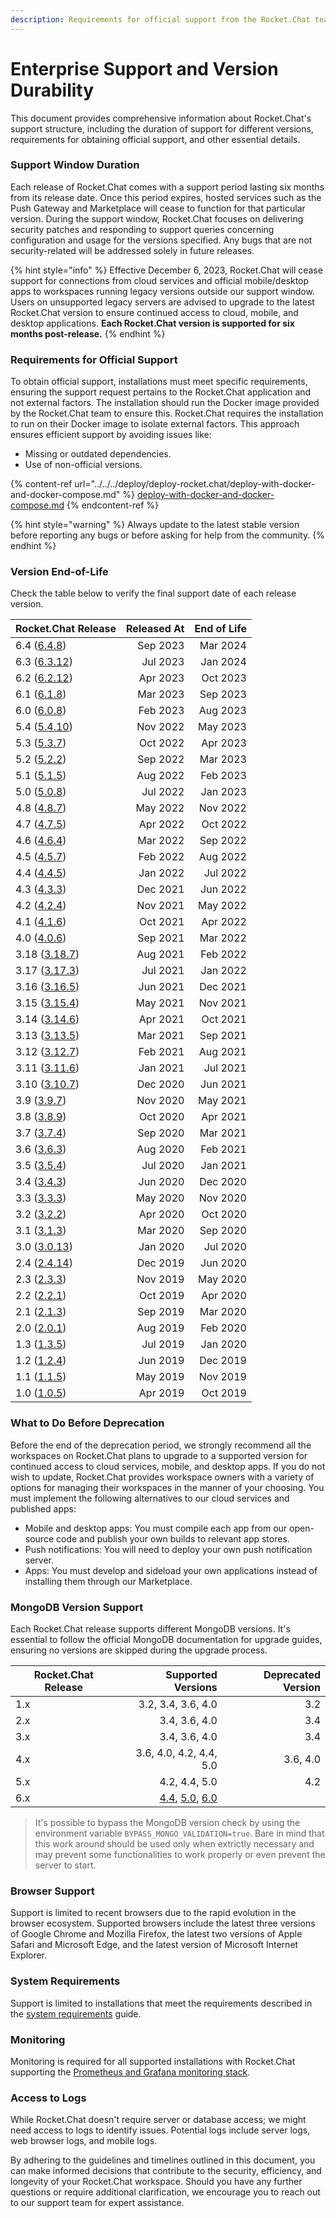 ```yaml
---
description: Requirements for official support from the Rocket.Chat team
---
```


# Enterprise Support and Version Durability

This document provides comprehensive information about Rocket.Chat's support structure, including the duration of support for different versions, requirements for obtaining official support, and other essential details.

### Support Window Duration

Each release of Rocket.Chat comes with a support period lasting six months from its release date. Once this period expires, hosted services such as the Push Gateway and Marketplace will cease to function for that particular version. During the support window, Rocket.Chat focuses on delivering security patches and responding to support queries concerning configuration and usage for the versions specified. Any bugs that are not security-related will be addressed solely in future releases.

{% hint style="info" %}
Effective December 6, 2023, Rocket.Chat will cease support for connections from cloud services and official mobile/desktop apps to workspaces running legacy versions outside our support window. Users on unsupported legacy servers are advised to upgrade to the latest Rocket.Chat version to ensure continued access to cloud, mobile, and desktop applications. **Each Rocket.Chat version is supported for six months post-release.**
{% endhint %}

### Requirements for Official Support

To obtain official support, installations must meet specific requirements, ensuring the support request pertains to the Rocket.Chat application and not external factors. The installation should run the Docker image provided by the Rocket.Chat team to ensure this. Rocket.Chat requires the installation to run on their Docker image to isolate external factors. This approach ensures efficient support by avoiding issues like:

* Missing or outdated dependencies.
* Use of non-official versions.

{% content-ref url="../../../deploy/deploy-rocket.chat/deploy-with-docker-and-docker-compose.md" %}
[deploy-with-docker-and-docker-compose.md](../../../deploy/deploy-rocket.chat/deploy-with-docker-and-docker-compose.md)
{% endcontent-ref %}

{% hint style="warning" %}
Always update to the latest stable version before reporting any bugs or before asking for help from the community.
{% endhint %}

### Version End-of-Life

Check the table below to verify the final support date of each release version.

| Rocket.Chat Release                                                            |  Released At |  End of Life |
| -------------------                                                            | -----------: | -----------: |
| 6.4 ([6.4.8](https://github.com/RocketChat/Rocket.Chat/releases/tag/6.4.8))    | Sep 2023     |     Mar 2024 |
| 6.3 ([6.3.12](https://github.com/RocketChat/Rocket.Chat/releases/tag/6.3.12))  | Jul 2023     |     Jan 2024 |
| 6.2 ([6.2.12](https://github.com/RocketChat/Rocket.Chat/releases/tag/6.2.12))  | Apr 2023     |     Oct 2023 |
| 6.1 ([6.1.8](https://github.com/RocketChat/Rocket.Chat/releases/tag/6.1.8))    | Mar 2023     |     Sep 2023 |
| 6.0 ([6.0.8](https://github.com/RocketChat/Rocket.Chat/releases/tag/6.0.8))    | Feb 2023     |     Aug 2023 |
| 5.4 ([5.4.10](https://github.com/RocketChat/Rocket.Chat/releases/tag/5.4.10))  | Nov 2022     |     May 2023 |
| 5.3 ([5.3.7](https://github.com/RocketChat/Rocket.Chat/releases/tag/5.3.7))    | Oct 2022     |     Apr 2023 |
| 5.2 ([5.2.2](https://github.com/RocketChat/Rocket.Chat/releases/tag/5.2.2))    | Sep 2022     |     Mar 2023 |
| 5.1 ([5.1.5](https://github.com/RocketChat/Rocket.Chat/releases/tag/5.1.5))    | Aug 2022     |     Feb 2023 |
| 5.0 ([5.0.8](https://github.com/RocketChat/Rocket.Chat/releases/tag/5.0.8))    | Jul 2022     |     Jan 2023 |
| 4.8 ([4.8.7](https://github.com/RocketChat/Rocket.Chat/releases/tag/4.8.7))    | May 2022     |     Nov 2022 |
| 4.7 ([4.7.5](https://github.com/RocketChat/Rocket.Chat/releases/tag/4.7.5))    | Apr 2022     |     Oct 2022 |
| 4.6 ([4.6.4](https://github.com/RocketChat/Rocket.Chat/releases/tag/4.6.4))    | Mar 2022     |     Sep 2022 |
| 4.5 ([4.5.7](https://github.com/RocketChat/Rocket.Chat/releases/tag/4.5.7))    | Feb 2022     |     Aug 2022 |
| 4.4 ([4.4.5](https://github.com/RocketChat/Rocket.Chat/releases/tag/4.4.5))    | Jan 2022     |     Jul 2022 |
| 4.3 ([4.3.3](https://github.com/RocketChat/Rocket.Chat/releases/tag/4.3.3))    | Dec 2021     |     Jun 2022 |
| 4.2 ([4.2.4](https://github.com/RocketChat/Rocket.Chat/releases/tag/4.2.4))    | Nov 2021     |     May 2022 |
| 4.1 ([4.1.6](https://github.com/RocketChat/Rocket.Chat/releases/tag/4.1.6))    | Oct 2021     |     Apr 2022 |
| 4.0 ([4.0.6](https://github.com/RocketChat/Rocket.Chat/releases/tag/4.0.6))    | Sep 2021     |     Mar 2022 |
| 3.18 ([3.18.7](https://github.com/RocketChat/Rocket.Chat/releases/tag/3.18.7)) | Aug 2021     |     Feb 2022 |
| 3.17 ([3.17.3](https://github.com/RocketChat/Rocket.Chat/releases/tag/3.17.3)) | Jul 2021     |     Jan 2022 |
| 3.16 ([3.16.5](https://github.com/RocketChat/Rocket.Chat/releases/tag/3.16.5)) | Jun 2021     |     Dec 2021 |
| 3.15 ([3.15.4](https://github.com/RocketChat/Rocket.Chat/releases/tag/3.15.4)) | May 2021     |     Nov 2021 |
| 3.14 ([3.14.6](https://github.com/RocketChat/Rocket.Chat/releases/tag/3.14.6)) | Apr 2021     |     Oct 2021 |
| 3.13 ([3.13.5](https://github.com/RocketChat/Rocket.Chat/releases/tag/3.13.5)) | Mar 2021     |     Sep 2021 |
| 3.12 ([3.12.7](https://github.com/RocketChat/Rocket.Chat/releases/tag/3.12.7)) | Feb 2021     |     Aug 2021 |
| 3.11 ([3.11.6](https://github.com/RocketChat/Rocket.Chat/releases/tag/3.11.6)) | Jan 2021     |     Jul 2021 |
| 3.10 ([3.10.7](https://github.com/RocketChat/Rocket.Chat/releases/tag/3.10.7)) | Dec 2020     |     Jun 2021 |
| 3.9 ([3.9.7](https://github.com/RocketChat/Rocket.Chat/releases/tag/3.9.7))    | Nov 2020     |     May 2021 |
| 3.8 ([3.8.9](https://github.com/RocketChat/Rocket.Chat/releases/tag/3.8.9))    | Oct 2020     |     Apr 2021 |
| 3.7 ([3.7.4](https://github.com/RocketChat/Rocket.Chat/releases/tag/3.7.4))    | Sep 2020     |     Mar 2021 |
| 3.6 ([3.6.3](https://github.com/RocketChat/Rocket.Chat/releases/tag/3.6.3))    | Aug 2020     |     Feb 2021 |
| 3.5 ([3.5.4](https://github.com/RocketChat/Rocket.Chat/releases/tag/3.5.4))    | Jul 2020     |     Jan 2021 |
| 3.4 ([3.4.3](https://github.com/RocketChat/Rocket.Chat/releases/tag/3.4.3))    | Jun 2020     |     Dec 2020 |
| 3.3 ([3.3.3](https://github.com/RocketChat/Rocket.Chat/releases/tag/3.3.3))    | May 2020     |     Nov 2020 |
| 3.2 ([3.2.2](https://github.com/RocketChat/Rocket.Chat/releases/tag/3.2.2))    | Apr 2020     |     Oct 2020 |
| 3.1 ([3.1.3](https://github.com/RocketChat/Rocket.Chat/releases/tag/3.1.3))    | Mar 2020     |     Sep 2020 |
| 3.0 ([3.0.13](https://github.com/RocketChat/Rocket.Chat/releases/tag/3.0.13))  | Jan 2020     |     Jul 2020 |
| 2.4 ([2.4.14](https://github.com/RocketChat/Rocket.Chat/releases/tag/2.4.14))  | Dec 2019     |     Jun 2020 |
| 2.3 ([2.3.3](https://github.com/RocketChat/Rocket.Chat/releases/tag/2.3.3))    | Nov 2019     |     May 2020 |
| 2.2 ([2.2.1](https://github.com/RocketChat/Rocket.Chat/releases/tag/2.2.1))    | Oct 2019     |     Apr 2020 |
| 2.1 ([2.1.3](https://github.com/RocketChat/Rocket.Chat/releases/tag/2.1.3))    | Sep 2019     |     Mar 2020 |
| 2.0 ([2.0.1](https://github.com/RocketChat/Rocket.Chat/releases/tag/2.0.1))    | Aug 2019     |     Feb 2020 |
| 1.3 ([1.3.5](https://github.com/RocketChat/Rocket.Chat/releases/tag/1.3.5))    | Jul 2019     |     Jan 2020 |
| 1.2 ([1.2.4](https://github.com/RocketChat/Rocket.Chat/releases/tag/1.2.4))    | Jun 2019     |     Dec 2019 |
| 1.1 ([1.1.5](https://github.com/RocketChat/Rocket.Chat/releases/tag/1.1.5))    | May 2019     |     Nov 2019 |
| 1.0 ([1.0.5](https://github.com/RocketChat/Rocket.Chat/releases/tag/1.0.5))    | Apr 2019     |     Oct 2019 |

### What to Do Before Deprecation

Before the end of the deprecation period, we strongly recommend all the workspaces on Rocket.Chat plans to upgrade to a supported version for continued access to cloud services, mobile, and desktop apps. If you do not wish to update, Rocket.Chat provides workspace owners with a variety of options for managing their workspaces in the manner of your choosing. You must implement the following alternatives to our cloud services and published apps:

* Mobile and desktop apps: You must compile each app from our open-source code and publish your own builds to relevant app stores.
* Push notifications: You will need to deploy your own push notification server.
* Apps: You must develop and sideload your own applications instead of installing them through our Marketplace.

### MongoDB Version Support

Each Rocket.Chat release supports different MongoDB versions. It's essential to follow the official MongoDB documentation for upgrade guides, ensuring no versions are skipped during the upgrade process.

| Rocket.Chat Release |                                                                                                                                                                                                                                      Supported Versions | Deprecated Version |
| ------------------- | ------------------------------------------------------------------------------------------------------------------------------------------------------------------------------------------------------------------------------------------------------: | -----------------: |
| 1.x                 |                                                                                                                                                                                                                                      3.2, 3.4, 3.6, 4.0 |                3.2 |
| 2.x                 |                                                                                                                                                                                                                                           3.4, 3.6, 4.0 |                3.4 |
| 3.x                 |                                                                                                                                                                                                                                           3.4, 3.6, 4.0 |                3.4 |
| 4.x                 |                                                                                                                                                                                                                                 3.6, 4.0, 4.2, 4.4, 5.0 |           3.6, 4.0 |
| 5.x                 |                                                                                                                                                                                                                                           4.2, 4.4, 5.0 |                4.2 |
| 6.x                 | [4.4](https://www.mongodb.com/docs/manual/release-notes/4.4-upgrade-replica-set/), [5.0](https://www.mongodb.com/docs/manual/release-notes/5.0-upgrade-replica-set/), [6.0](https://www.mongodb.com/docs/manual/release-notes/6.0-upgrade-replica-set/) |                    |

> It's possible to bypass the MongoDB version check by using the environment variable `BYPASS_MONGO_VALIDATION=true`. Bare in mind that this work around should be used only when extrictly necessary and may prevent some functionalities to work properly or even prevent the server to start.

### Browser Support

Support is limited to recent browsers due to the rapid evolution in the browser ecosystem. Supported browsers include the latest three versions of Google Chrome and Mozilla Firefox, the latest two versions of Apple Safari and Microsoft Edge, and the latest version of Microsoft Internet Explorer.

### System Requirements

Support is limited to installations that meet the requirements described in the [system requirements](../../../deploy/deploy-rocket.chat/system-requirements.md) guide.

### **Monitoring**

Monitoring is required for all supported installations with Rocket.Chat supporting the [Prometheus and Grafana monitoring stack](https://github.com/RocketChat/Rocket.Chat.Metrics).

### Access to Logs

While Rocket.Chat doesn't require server or database access; we might need access to logs to identify issues. Potential logs include server logs, web browser logs, and mobile logs.

By adhering to the guidelines and timelines outlined in this document, you can make informed decisions that contribute to the security, efficiency, and longevity of your Rocket.Chat workspace. Should you have any further questions or require additional clarification, we encourage you to reach out to our support team for expert assistance.

